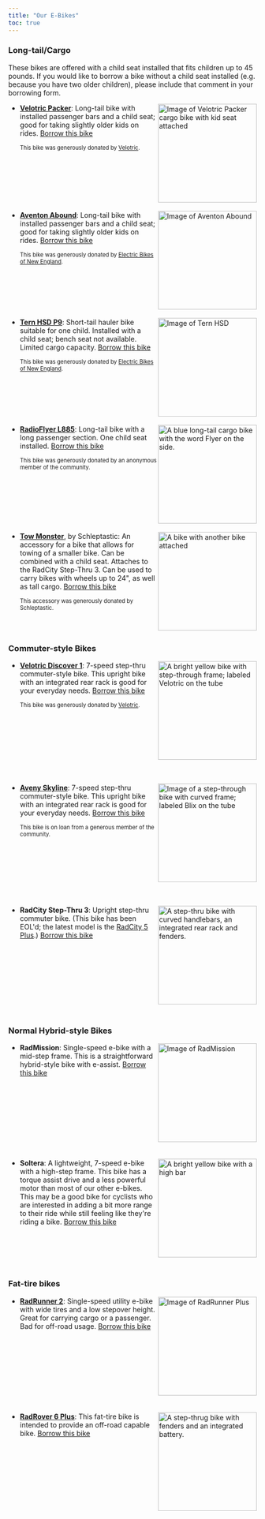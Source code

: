 ```yaml
---
title: "Our E-Bikes"
toc: true
---
```


### Long-tail/Cargo

These bikes are offered with a child seat installed that fits children up to 45 pounds. If you would like to borrow a bike without a child seat installed (e.g. because you have two older children), please include that comment in your borrowing form.
* <img src="/ebikes/velotric-packer.jpg" width=200 alt="Image of Velotric Packer cargo bike with kid seat attached" style="float: right; margin-left: 3px; margin-bottom: 3px;"/>
  
  **[Velotric Packer](https://www.velotricbike.com/products/velotric-packer-1-e-bike?ref=CHRISTOPHERRSCH&utm_source=goaffpro)**: Long-tail bike with installed passenger bars and a child seat; good for taking slightly older kids on rides. [Borrow this bike](https://docs.google.com/forms/d/e/1FAIpQLSe0Qj86MtCJm0T9w3RhqHQfDc6EEZ5kHJZDi0nMpL_0Wvt3-g/viewform?usp=pp_url) 
  
  <span style="font-size:.8em">This bike was generously donated by <a href="https://www.velotricbike.com/?ref=CHRISTOPHERRSCH&utm_source=goaffpro">Velotric</a>.</span><br style="clear:both" />

* <img src="/ebikes/abound-seat.jpg" width=200 alt="Image of Aventon Abound" style="float: right; margin-left: 3px; margin-bottom: 3px;"/>

  **[Aventon Abound](https://www.aventon.com/products/abound-ebike)**: Long-tail bike with installed passenger bars and a child seat; good for taking slightly older kids on rides. [Borrow this bike](https://docs.google.com/forms/d/e/1FAIpQLSe0Qj86MtCJm0T9w3RhqHQfDc6EEZ5kHJZDi0nMpL_0Wvt3-g/viewform?usp=pp_url&entry.504891430=Aventon+Abound:+Long+tail+cargo+bike.) 

  <span style="font-size:.8em">This bike was generously donated by <a href="https://www.ebikesofne.com/">Electric Bikes of New England</a>.</span><br style="clear:both" />


* <img src="/ebikes/tern-seat.jpg" width=200 alt="Image of Tern HSD" style="float: right; margin-left: 3px; margin-bottom: 3px;"/>
  
  **[Tern HSD P9](https://www.ternbicycles.com/us/bikes/471/hsd-p9)**: Short-tail hauler bike suitable for one child. Installed with a child seat; bench seat not available. Limited cargo capacity. [Borrow this bike](https://docs.google.com/forms/d/e/1FAIpQLSe0Qj86MtCJm0T9w3RhqHQfDc6EEZ5kHJZDi0nMpL_0Wvt3-g/viewform) 

  <span style="font-size:.8em">This bike was generously donated by <a href="https://www.ebikesofne.com/">Electric Bikes of New England</a>.</span><br style="clear:both" />


* <img src="/ebikes/radioflyer.jpg" width="200px" alt="A blue long-tail cargo bike with the word Flyer on the side." style="float: right; margin-left: 3px; margin-bottom: 3px;" />

  **[RadioFlyer L885](https://flyer.radioflyer.com/flyer-l885.html)**: Long-tail bike with a long passenger section. One child seat installed. [Borrow this bike](https://docs.google.com/forms/d/e/1FAIpQLSe0Qj86MtCJm0T9w3RhqHQfDc6EEZ5kHJZDi0nMpL_0Wvt3-g/viewform)

  <span style="font-size:.8em">This bike was generously donated by an anonymous member of the community.</span><br style="clear:both" />

* <img src="/ebikes/towmonster.jpg" width="200px" alt="A bike with another bike attached" style="float: right; margin-left: 3px; margin-bottom: 3px;" />

  **[Tow Monster](https://schleptastic.com/)**, by Schleptastic: An accessory for a bike that allows for towing of a smaller bike. Can be combined with a child seat. Attaches to the RadCity Step-Thru 3. Can be used to carry bikes with wheels up to 24", as well as tall cargo. [Borrow this bike](https://docs.google.com/forms/d/e/1FAIpQLSe0Qj86MtCJm0T9w3RhqHQfDc6EEZ5kHJZDi0nMpL_0Wvt3-g/viewform?usp=pp_url&entry.504891430=RadCity+Step-Thru+3:+Upright+commuting+bike)
  
  <span style="font-size:.8em">This accessory was generously donated by Schleptastic.</span><br style="clear:both" />

### Commuter-style Bikes

* <img src="/ebikes/discover-1.jpg" width=200 alt="A bright yellow bike with step-through frame; labeled Velotric on the tube" style="float: right; margin-left: 3px; margin-bottom: 3px;" />
  
  **[Velotric Discover 1](https://www.velotricbike.com/products/velotric-discover-1-e-bike)**: 7-speed step-thru commuter-style bike. This upright bike with an integrated rear rack is good for your everyday needs. [Borrow this bike](https://docs.google.com/forms/d/e/1FAIpQLSe0Qj86MtCJm0T9w3RhqHQfDc6EEZ5kHJZDi0nMpL_0Wvt3-g/viewform?usp=pp_url)
  
  <span style="font-size:.8em">This bike was generously donated by <a href="https://www.velotricbike.com/?ref=CHRISTOPHERRSCH&utm_source=goaffpro">Velotric</a>.</span><br style="clear:both" />
  <div style="clear: both; margin-bottom: 5px;">&nbsp;</div>

* <img src="/ebikes/blix_aveny.png" width=200 alt="Image of a step-through bike with curved frame; labeled Blix on the tube" style="float: right; margin-left: 3px; margin-bottom: 3px;" />
  
  **[Aveny Skyline](https://blixbike.com/products/aveny-electric-city-bike)**: 7-speed step-thru commuter-style bike. This upright bike with an integrated rear rack is good for your everyday needs. [Borrow this bike](https://docs.google.com/forms/d/e/1FAIpQLSe0Qj86MtCJm0T9w3RhqHQfDc6EEZ5kHJZDi0nMpL_0Wvt3-g/viewform?usp=pp_url&entry.504891430=Blix+Aveny+Skyline:+7-speed+upright+commuter+bike)

  <span style="font-size:.8em">This bike is on loan from a generous member of the community.</span><br style="clear:both" />
  <div style="clear: both; margin-bottom: 5px;">&nbsp;</div>

* <img src="/ebikes/radcity.jpg" width=200 alt="A step-thru bike with curved handlebars, an integrated rear rack and fenders." style="float: right; margin-left: 3px; margin-bottom: 3px;" />

  **RadCity Step-Thru 3**: Upright step-thru commuter bike. (This bike has been EOL'd; the latest model is the [RadCity 5 Plus](https://www.radpowerbikes.com/products/radcity-plus-electric-commuter-bike).) [Borrow this bike](https://docs.google.com/forms/d/e/1FAIpQLSe0Qj86MtCJm0T9w3RhqHQfDc6EEZ5kHJZDi0nMpL_0Wvt3-g/viewform?usp=pp_url&entry.504891430=RadCity+Step-Thru+3:+Upright+commuting+bike)
  <div style="clear: both; margin-bottom: 5px;">&nbsp;</div>


### Normal Hybrid-style Bikes

* <img src="/ebikes/MissionMS_white_side_700x.png" width=200 alt="Image of RadMission" style="float: right; margin-left: 3px; margin-bottom: 3px;" />

  **RadMission**: Single-speed e-bike with a mid-step frame. This is a straightforward hybrid-style bike with e-assist. [Borrow this bike](https://docs.google.com/forms/d/e/1FAIpQLSe0Qj86MtCJm0T9w3RhqHQfDc6EEZ5kHJZDi0nMpL_0Wvt3-g/viewform?usp=pp_url&entry.504891430=RadMission:+Lightweight+hybrid-style+bike)

  <div style="clear: both; margin-bottom: 5px;">&nbsp;</div>

* <img src="/ebikes/soltera.png" width="200px" alt="A bright yellow bike with a high bar" style="float: right; margin-left: 3px; margin-bottom: 3px" />

  **Soltera**: A lightweight, 7-speed e-bike with a high-step frame. This bike has a torque assist drive and a less powerful motor than most of our other e-bikes. This may be a good bike for cyclists who are interested in adding a bit more range to their ride while still feeling like they're riding a bike. [Borrow this bike](https://docs.google.com/forms/d/e/1FAIpQLSe0Qj86MtCJm0T9w3RhqHQfDc6EEZ5kHJZDi0nMpL_0Wvt3-g/viewform?usp=pp_url&entry.504891430=Aventon+Soltera.2:+High+step+torque+assist+hybrid-style+bike)
  
    <div style="clear: both; margin-bottom: 5px;">&nbsp;</div>


### Fat-tire bikes

* <img src="/ebikes/US-RadRunner2-Green-Right-View_1200x.png" width=200 alt="Image of RadRunner Plus" style="float: right; margin-left: 3px; margin-bottom: 3px;" />

  **[RadRunner 2](https://www.radpowerbikes.com/collections/electric-bikes/products/radrunner-electric-utility-bike)**: Single-speed utility e-bike with wide tires and a low stepover height. Great for carrying cargo or a passenger. Bad for off-road usage. [Borrow this bike](https://docs.google.com/forms/d/e/1FAIpQLSe0Qj86MtCJm0T9w3RhqHQfDc6EEZ5kHJZDi0nMpL_0Wvt3-g/viewform?usp=pp_url&entry.504891430=RadRunner+2:+Utility+E-bike)
  <div style="clear: both; margin-bottom: 5px;">&nbsp;</div>

* <img src="/ebikes/Rover6STPlus_white_side.png" width="200" alt="A step-thrug bike with fenders and an integrated battery." style="float: right; margin-left: 3px; margin-bottom: 3px;" />

  **[RadRover 6 Plus](https://www.radpowerbikes.com/collections/electric-bikes/products/radrover-plus-electric-fat-tire-bike?variant=39336003829856)**: This fat-tire bike is intended to provide an off-road capable bike. [Borrow this bike](https://docs.google.com/forms/d/e/1FAIpQLSe0Qj86MtCJm0T9w3RhqHQfDc6EEZ5kHJZDi0nMpL_0Wvt3-g/viewform?usp=pp_url&entry.504891430=RadRover+6%2B:+Off-road+capable+fat-tire+bike)
  <br style="clear: both; margin-bottom: 5px;" />



